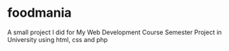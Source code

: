 # foodmania
A small project I did for My Web Development Course Semester Project in University using html, css and php
